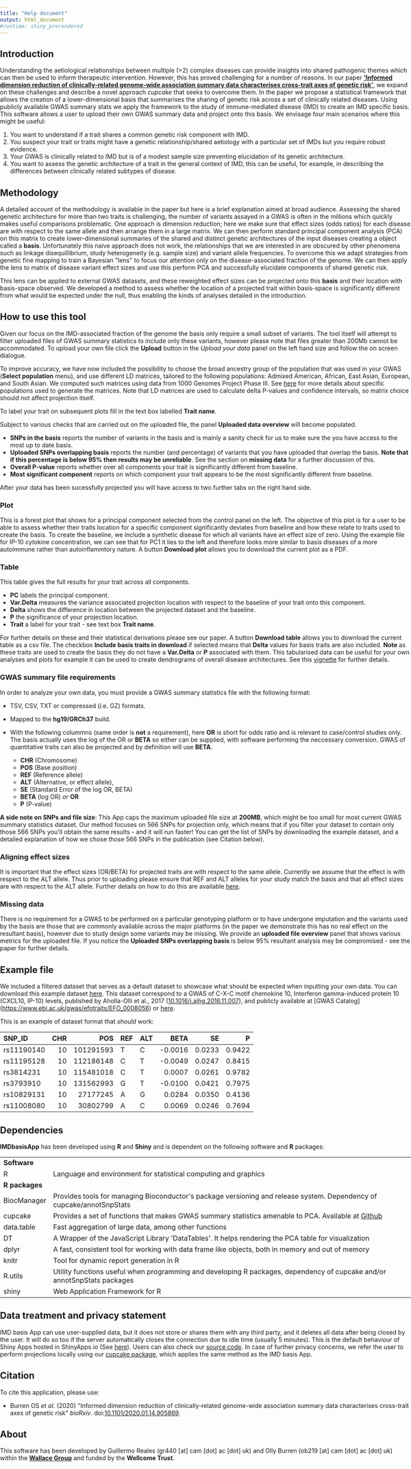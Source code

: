 ```yaml
---
title: "Help document"
output: html_document
#runtime: shiny_prerendered
---
```


[//]: # (This chunk is necessary to guarantee the app will rescale with different window sizes.)

<style type="text/css">
           body {          
           max-width:100%;
           padding:0;
           }
</style>

##  Introduction

Understanding the aetiological relationships between multiple (>2) complex diseases can provide insights into shared pathogenic themes which can then be used to inform therapeutic intervention. However, this has proved challenging for a number of reasons. In our paper [**'Informed dimension reduction of clinically-related genome-wide association summary data characterises cross-trait axes of genetic risk'**](https://www.biorxiv.org/content/10.1101/2020.01.14.905869v3), we expand on these challenges and describe a novel approach *cupcake* that seeks to overcome them. In the paper we propose a statistical framework that allows the creation of a lower-dimensional basis that summarises the sharing of genetic risk across a set of clinically related diseases. Using publicly available GWAS summary stats we apply the framework to the study of immune-mediated disease (IMD) to create an IMD specific basis. This software allows a user to upload their own GWAS summary data and project onto this basis. We envisage four main scenarios where this might be useful:

1. You want to understand if a trait shares a common genetic risk component with IMD.
2. You suspect your trait or traits might have a genetic relationship/shared aetiology with a particular set of IMDs but you require robust evidence.
3. Your GWAS is clinically related to IMD but is of a modest sample size preventing elucidation of its genetic architecture.
4. You want to assess the genetic architecture of a trait in the general context of IMD, this can be useful, for example, in describing the differences between clinically related subtypes of disease.


## Methodology

A  detailed account of the methodology is available in the paper but here is a brief explanation aimed at broad audience. Assessing the shared genetic architecture for more than two traits is challenging, the number of variants assayed in a GWAS is often in the millions which quickly makes useful comparisons problematic. One approach is dimension reduction; here we make sure that effect sizes (odds ratios) for each disease are with respect to the same allele and then arrange them in a large matrix. We can then perform standard principal component analysis (PCA) on this matrix to create lower-dimensional summaries of the shared and distinct genetic architectures of the input diseases creating a object called a **basis**. Unfortunately this naive approach does not work, the relationships that we are interested in are obscured by other phenomena such as linkage disequillibrium, study heterogeneity (e.g. sample size)  and variant allele frequencies. To overcome this we adapt strategies from genetic fine mapping to train a Bayesian "lens" to focus our attention only on the disease-associated fraction of the genome. We can then apply the lens to matrix of disease variant effect sizes and use this perform PCA and successfully elucidate components of shared genetic risk. 

This lens can be applied to external GWAS datasets, and these reweighted effect sizes can be projected onto this **basis** and their location with basis-space observed. We developed a method to assess whether the location of a projected trait within basis-space is significantly different from what would be expected under the null, thus enabling the kinds of analyses detailed in the introduction.  


## How to use this tool

Given our focus on the IMD-associated fraction of the genome the basis only require a small subset of variants. The tool itself will attempt to filter uploaded files of GWAS summary statistics to include only these variants, however please note that files greater than 200Mb cannot be accommodated. To upload your own file click the **Upload** button in the *Upload your data* panel on the left hand size and follow the on screen dialogue. 

To improve accuracy, we have now included the possibility to choose the broad ancestry group of the population that was used in your GWAS (**Select population** menu), and use different LD matrices, tailored to the following populations: Admixed American, African, East Asian, European, and South Asian. We computed such matrices using data from 1000 Genomes Project Phase III. See [here](https://www.internationalgenome.org/faq/which-populations-are-part-your-study/) for more details about specific populations used to generate the matrices. Note that LD matrices are used to calculate delta P-values and confidence intervals, so matrix choice should not affect projection itself.

To label your trait on subsequent plots fill in the text box labelled **Trait name**.

Subject to  various checks that are carried out on the uploaded file, the panel **Uploaded data overview** will become populated.
  - **SNPs in the basis** reports the number of variants in the basis and is mainly a sanity check for us to make sure the you have access to the most up to date basis. 
  - **Uploaded SNPs overlapping basis** reports the number (and percentage) of variants that you have uploaded that overlap the basis. **Note that if this percentage is below 95% then results may be unreliable**. See the section on **missing data** for a further discussion of this.
  - **Overall P-value** reports whether over all components your trait is significantly different from baseline.
  - **Most significant component** reports on which component your trait appears to be the most significantly different from baseline.

After your data has been sucessfully projected you will have access to two further tabs on the right hand side. 

### Plot

This is a forest plot that shows for a principal component selected from the control panel on the left. The objective of this plot is for a user to be able to assess whether their traits location for a specific component significantly deviates from baseline and how these relate to traits used to create the basis. To create the baseline, we include a synthetic disease for which all variants have an effect size of zero. Using the example file for IP-10 cytokine concentration, we can see that for PC1 it lies to the left and therefore looks more similar to basis diseases of a more autoimmune rather than autoinflammtory nature. A button **Download plot** allows you to download the current plot as a PDF.

### Table

This table gives the full results for your trait across all components. 

- **PC** labels the principal component.
- **Var.Delta** measures the variance associated projection location with respect to the baseline of your trait onto this component.
- **Delta** shows the difference in location between the projected dataset and the baseline.
- **P** the significance of your projection location.
- **Trait** a label for your trait - see text box **Trait name**. 

For further details on these and their statistical derivations please see our paper. A button **Download table** allows you to download the current table as a csv file. The checkbox **Include basis traits in download** if selected means that **Delta** values for basis traits are also included. **Note** as these traits are used to create the basis they do not have a **Var.Delta** or **P** associated with them. This tabularised data can be useful for your own analyses and plots for example it can be used to create dendrograms of overall disease architectures. See this [vignette](https://chr1swallace.github.io/cupcake/articles/create-basis.html) for further details.  


###  GWAS summary file requirements

In order to analyze your own data, you must provide a GWAS summary statistics file with the following format:

- TSV, CSV, TXT or compressed (i.e. GZ) formats.

- Mapped to the **hg19/GRCh37** build.

- With the following colummns (same order is **not** a requirement), here **OR** is short for odds ratio and is relevant to case/control studies only. The basis actually uses the log of the OR or **BETA** so either can be supplied, with software performing the neccessary conversion. GWAS of quantitative traits can also be projected and by definition will use **BETA**.
  
    - **CHR** (Chromosome)
    - **POS** (Base position)
    - **REF** (Reference allele)
    - **ALT** (Alternative, or effect allele), 
    - **SE** (Standard Error of the log OR, BETA)
    - **BETA** (log OR) *or* **OR**
    - **P** (P-value)
      
**A side note on SNPs and file size**: This App caps the maximum uploaded file size at **200MB**, which might be too small for most current GWAS summary statistics dataset. Our method focuses on 566 SNPs for projection only, which means that if you filter your dataset to contain only those 566 SNPs you'll obtain the same results - and it will run faster! 
You can get the list of SNPs by downloading the example dataset, and a detailed explanation of how we chose those 566 SNPs in the publication (see Citation below).

### Aligning effect sizes 

It is important that the effect sizes (OR/BETA) for projected traits are with respect to the same allele. Currently we assume that the effect is with respect to the ALT allele. Thus prior to uploading please ensure that REF and ALT alleles for your study match the basis and that all effect sizes are with respect to the ALT allele. Further details on how to do this are available [here](https://chr1swallace.github.io/cupcake/articles/project-basis.html).

### Missing data

There is no requirement for a GWAS to be performed on a particular genotyping platform or to have undergone imputation and the variants used by the basis are those that are commonly available across the major platforms (in the paper we demonstrate this has no real effect on the resultant basis), however due to study design some variants may be missing. We provide an **uploaded file overview** panel that shows various metrics for the uploaded file. If you notice the **Uploaded SNPs overlapping basis** is below 95% resultant analysis may be compromised - see the paper for further details.      
  
## Example file

We included a filtered dataset that serves as a default dataset to showcase what should be expected when inputting your own data. You can download this example dataset [here](https://raw.githubusercontent.com/GRealesM/IMDbasisApp/master/data/Sample_dataset_B004_Ahola-Olli_27989323_1.tsv).
This dataset correspond to a GWAS of C-X-C motif chemokine 10, Interferon gamma-induced protein 10 (CXCL10, IP-10) levels, published by Aholla-Olli et al., 2017 ([10.1016/j.ajhg.2016.11.007](https://doi.org/10.1016/j.ajhg.2016.11.007)), and publicly available at [GWAS Catalog] (https://www.ebi.ac.uk/gwas/efotraits/EFO_0008056) or [here](http://computationalmedicine.fi/data#Cytokine_GWAS).

This is an example of dataset format that *should* work:

<table class="table table-striped" style="width: auto !important; margin-left: auto; margin-right: auto;">
 <thead>
  <tr>
   <th style="text-align:left;"> SNP_ID </th>
   <th style="text-align:right;"> CHR </th>
   <th style="text-align:right;"> POS </th>
   <th style="text-align:left;"> REF </th>
   <th style="text-align:left;"> ALT </th>
   <th style="text-align:right;"> BETA </th>
   <th style="text-align:right;"> SE </th>
   <th style="text-align:right;"> P </th>
  </tr>
 </thead>
<tbody>
  <tr>
   <td style="text-align:left;"> rs11190140 </td>
   <td style="text-align:right;"> 10 </td>
   <td style="text-align:right;"> 101291593 </td>
   <td style="text-align:left;"> T </td>
   <td style="text-align:left;"> C </td>
   <td style="text-align:right;"> -0.0016 </td>
   <td style="text-align:right;"> 0.0233 </td>
   <td style="text-align:right;"> 0.9422 </td>
  </tr>
  <tr>
   <td style="text-align:left;"> rs11195128 </td>
   <td style="text-align:right;"> 10 </td>
   <td style="text-align:right;"> 112186148 </td>
   <td style="text-align:left;"> C </td>
   <td style="text-align:left;"> T </td>
   <td style="text-align:right;"> -0.0049 </td>
   <td style="text-align:right;"> 0.0247 </td>
   <td style="text-align:right;"> 0.8415 </td>
  </tr>
  <tr>
   <td style="text-align:left;"> rs3814231 </td>
   <td style="text-align:right;"> 10 </td>
   <td style="text-align:right;"> 115481018 </td>
   <td style="text-align:left;"> C </td>
   <td style="text-align:left;"> T </td>
   <td style="text-align:right;"> 0.0007 </td>
   <td style="text-align:right;"> 0.0261 </td>
   <td style="text-align:right;"> 0.9782 </td>
  </tr>
  <tr>
   <td style="text-align:left;"> rs3793910 </td>
   <td style="text-align:right;"> 10 </td>
   <td style="text-align:right;"> 131562993 </td>
   <td style="text-align:left;"> G </td>
   <td style="text-align:left;"> T </td>
   <td style="text-align:right;"> -0.0100 </td>
   <td style="text-align:right;"> 0.0421 </td>
   <td style="text-align:right;"> 0.7975 </td>
  </tr>
  <tr>
   <td style="text-align:left;"> rs10829131 </td>
   <td style="text-align:right;"> 10 </td>
   <td style="text-align:right;"> 27177245 </td>
   <td style="text-align:left;"> A </td>
   <td style="text-align:left;"> G </td>
   <td style="text-align:right;"> 0.0284 </td>
   <td style="text-align:right;"> 0.0350 </td>
   <td style="text-align:right;"> 0.4136 </td>
  </tr>
  <tr>
   <td style="text-align:left;"> rs11008080 </td>
   <td style="text-align:right;"> 10 </td>
   <td style="text-align:right;"> 30802799 </td>
   <td style="text-align:left;"> A </td>
   <td style="text-align:left;"> C </td>
   <td style="text-align:right;"> 0.0069 </td>
   <td style="text-align:right;"> 0.0246 </td>
   <td style="text-align:right;"> 0.7694 </td>
  </tr>
</tbody>
</table>


## Dependencies

**IMDbasisApp** has been developed using **R** and **Shiny** and is dependent on the following software and **R** packages:

|  |   |
--- | ----
**Software**   | 
R  | Language and environment for statistical computing and graphics
**R packages** |
BiocManager | Provides tools for managing Bioconductor's package versioning and release system. Dependency of cupcake/annotSnpStats
cupcake | Provides a set of functions that makes GWAS summary statistics amenable to PCA. Available at [Github](https://github.com/ollyburren/cupcake)
data.table | Fast aggregation of large data, among other functions
DT | A Wrapper of the JavaScript Library 'DataTables'. It helps rendering the PCA table for visualization
dplyr  | A fast, consistent tool for working with data frame like objects, both in memory and out of memory
knitr  | Tool for dynamic report generation in R
R.utils | Utility functions useful when programming and developing R packages, dependency of cupcake and/or annotSnpStats packages
shiny  | Web Application Framework for R

## Data treatment and privacy statement

IMD basis App can use user-supplied data, but it does not store or shares them with any third party, and it deletes all data after being closed by the user. It will do so too if the server automatically closes the connection due to idle time (usually 5 minutes). This is the default behaviour of Shiny Apps hosted in ShinyApps.io (See [here](https://docs.rstudio.com/shinyapps.io/Storage.html)). Users can also check our [source code](https://github.com/GRealesM/IMDbasisApp).
In case of further privacy concerns, we refer the user to perform projections locally using our [cupcake package](https://github.com/ollyburren/cupcake), which applies the same method as the IMD basis App.

## Citation

To cite this application, please use:

- Burren OS *et al.* (2020) "Informed dimension reduction of clinically-related genome-wide association summary data characterises cross-trait axes of genetic risk" *bioRxiv*. doi:[10.1101/2020.01.14.905869](https://www.biorxiv.org/content/10.1101/2020.01.14.905869v3).


## About

This software has been developed by Guillermo Reales (gr440 [at] cam [dot] ac [dot] uk) and Olly Burren (ob219 [at] cam [dot] ac [dot] uk) within the  [**Wallace
Group**](https://chr1swallace.github.io) and funded by the **Wellcome
Trust**.
